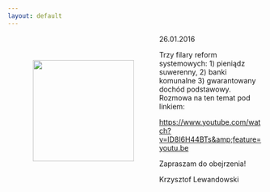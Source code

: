 ```yaml
---
layout: default
---
```

<img src="{{site.baseurl}}\articles\pictures\465.grab.jpg" align="left" hspace="50" vspace="50" width="200"><!--227--><p>
26.01.2016</p><p>Trzy filary reform systemowych: 1) pieniądz suwerenny, 2) banki komunalne 3) gwarantowany dochód podstawowy. Rozmowa na ten temat pod linkiem:</p><p></p><p><a href="https://www.youtube.com/watch?v=lD8I6H44BTs&amp;feature=youtu.be" title="3 filary reform" target="">https://www.youtube.com/watch?v=lD8I6H44BTs&amp;feature=youtu.be</a></p><p></p><p>Zapraszam do obejrzenia!</p><p>Krzysztof Lewandowski</p>